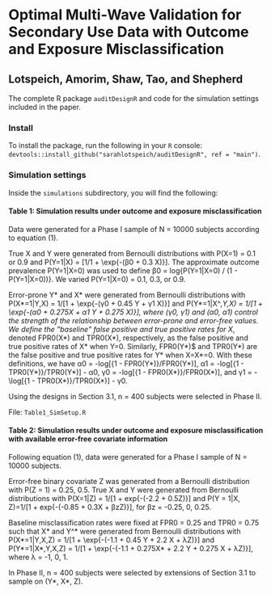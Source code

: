 # Optimal Multi-Wave Validation for Secondary Use Data with Outcome and Exposure Misclassification
## Lotspeich, Amorim, Shaw, Tao, and Shepherd
The complete R package `auditDesignR` and code for the simulation settings included in the paper. 

### Install
To install the package, run the following in your `R` console: `devtools::install_github("sarahlotspeich/auditDesignR", ref = "main")`.

### Simulation settings 
Inside the `simulations` subdirectory, you will find the following: 

#### Table 1: Simulation results under outcome and exposure misclassification

Data were generated for a Phase I sample of N = 10000 subjects according to equation (1). 

True X and Y were generated from Bernoulli distributions with P(X=1) = 0.1 or 0.9 and P(Y=1|X) = [1/1 + \exp\{-(β0 + 0.3 X)\}]. The approximate outcome prevalence P(Y=1|X=0) was used to define β0 = log{P(Y=1|X=0) / (1 - P(Y=1|X=0))}. We varied P(Y=1|X=0) = 0.1, 0.3, or 0.9.

Error-prone Y* and X* were generated from Bernoulli distributions with P(X*=1|Y,X) = 1/[1 + \exp\{-(γ0 + 0.45 Y + γ1 X)\}] and P(Y*=1|X^*,Y,X) = 1/[1 + \exp\{-(α0 + 0.275X + α1 Y + 0.275 X)\}], where (γ0, γ1) and (α0, α1) control the strength of the relationship between error-prone and error-free values. We define the "baseline" false positive and true positive rates for X*, denoted FPR0(X*) and TPR0(X*), respectively, as the false positive and true positive rates of X* when Y=0. Similarly, FPR0(Y*)$ and TPR0(Y*) are the false positive and true positive rates for Y* when X=X*=0.  With these definitions, we have α0 = -log[{1 - FPR0(Y*)}/FPR0(Y*)], α1 = -log[{1 - TPR0(Y*)}/TPR0(Y*)] - α0, γ0 = -log[{1 - FPR0(X*)}/FPR0(X*)], and γ1 = -\log[{1 - TPR0(X*)}/TPR0(X*)] - γ0. 

Using the designs in Section 3.1, n = 400 subjects were selected in Phase II. 

File: `Table1_SimSetup.R`

#### Table 2: Simulation results under outcome and exposure misclassification with available error-free covariate information

Following equation (1), data were generated for a Phase I sample of N = 10000 subjects. 

Error-free binary covariate Z was generated from a Bernoulli distribution with P(Z = 1) = 0.25, 0.5. True X and Y were generated from Bernoulli distributions with P(X=1|Z) = 1/[1 + exp{-(-2.2 + 0.5Z)}] and P(Y = 1|X, Z)=1/[1 + exp{-(-0.85 + 0.3X + βzZ)}], for βz = -0.25, 0, 0.25. 

Baseline misclassification rates were fixed at FPR0 = 0.25 and TPR0 = 0.75 such that X* and Y^* were generated from Bernoulli distributions with P(X*=1|Y,X,Z) = 1/[1 + \exp\{-(-1.1 + 0.45 Y + 2.2 X + λZ)\}] and P(Y*=1|X*,Y,X,Z) = 1/[1 + \exp\{-(-1.1 + 0.275X* + 2.2 Y + 0.275 X + λZ)\}], where λ = -1, 0, 1. 

In Phase II, n = 400 subjects were selected by extensions of Section 3.1 to sample on (Y*, X*, Z).
